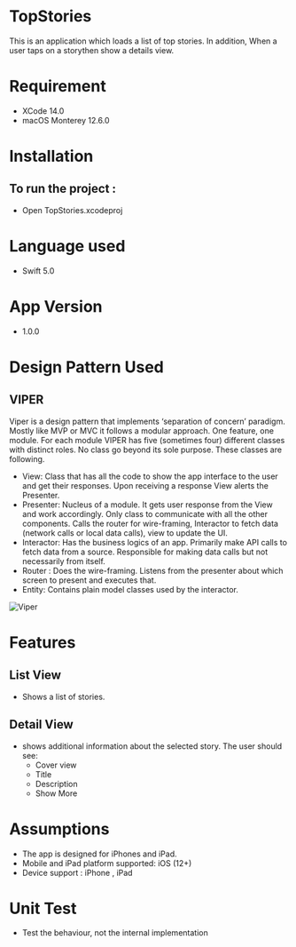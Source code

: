 # TopStories
This is an application which loads a list of top stories. In addition, When a user taps on a storythen show a details view.


# Requirement
- XCode 14.0
- macOS Monterey 12.6.0

# Installation
## To run the project :

- Open TopStories.xcodeproj

# Language used 
- Swift 5.0

# App Version
- 1.0.0 
# Design Pattern Used

## VIPER
Viper is a design pattern that implements ‘separation of concern’ paradigm. Mostly like MVP or MVC it follows a modular approach. One feature, one module. For each module VIPER has five (sometimes four) different classes with distinct roles. No class go beyond its sole purpose. These classes are following.
-  View: Class that has all the code to show the app interface to the user and get their responses. Upon receiving a response View alerts the Presenter.
-  Presenter: Nucleus of a module. It gets user response from the View and work accordingly. Only class to communicate with all the other components. Calls the router for wire-framing, Interactor to fetch data (network calls or local data calls), view to update the UI.
-  Interactor: Has the business logics of an app. Primarily make API calls to fetch data from a source. Responsible for making data calls but not necessarily from itself.
-  Router : Does the wire-framing. Listens from the presenter about which screen to present and executes that.
-  Entity: Contains plain model classes used by the interactor.

![Viper](https://miro.medium.com/max/2862/1*-Mfew6qvLQ-t-DSOkY23Aw.png)

# Features

## List View 
- Shows a list of stories.

## Detail View
- shows additional information about the selected story. The user should see:
  *  Cover view
  *  Title
  *  Description
  *  Show More




# Assumptions        
-   The app is designed for iPhones and iPad.        
-   Mobile and iPad platform supported: iOS (12+)        
-   Device support : iPhone , iPad  


# Unit Test
* Test the behaviour, not the internal implementation




